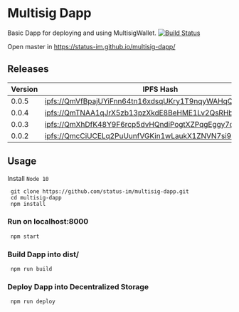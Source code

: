 # Multisig Dapp
Basic Dapp for deploying and using MultisigWallet. [![Build Status](https://travis-ci.org/status-im/multisig-dapp.svg?branch=master)](https://travis-ci.org/status-im/multisig-dapp) 

Open master in https://status-im.github.io/multisig-dapp/

## Releases

| Version | IPFS Hash | infura | ipfs.io | cloudflare |
| ------- | --------- | ------ | ------- | ---------- |
|  0.0.5  | [ipfs://QmVfBpajUYiFnn64tn16xdsqUKry1T9nqyWAHqQvyL1AuH/](ipfs://QmVfBpajUYiFnn64tn16xdsqUKry1T9nqyWAHqQvyL1AuH/) | [@infura](https://ipfs.infura.io/ipfs/QmVfBpajUYiFnn64tn16xdsqUKry1T9nqyWAHqQvyL1AuH/) | [@ipfs.io](https://gateway.ipfs.io/ipfs/QmVfBpajUYiFnn64tn16xdsqUKry1T9nqyWAHqQvyL1AuH/) | [@cloudflare](https://cloudflare-ipfs.com/ipfs/QmVfBpajUYiFnn64tn16xdsqUKry1T9nqyWAHqQvyL1AuH/) | 
|  0.0.4  | [ipfs://QmTNAA1qJrX5zb13pzXkdE8BeHME1Lv2QsRHbhpJcdNcH6/](ipfs://QmTNAA1qJrX5zb13pzXkdE8BeHME1Lv2QsRHbhpJcdNcH6/) | [@infura](https://ipfs.infura.io/ipfs/QmTNAA1qJrX5zb13pzXkdE8BeHME1Lv2QsRHbhpJcdNcH6/) | [@ipfs.io](https://gateway.ipfs.io/ipfs/QmTNAA1qJrX5zb13pzXkdE8BeHME1Lv2QsRHbhpJcdNcH6/) | [@cloudflare](https://cloudflare-ipfs.com/ipfs/QmTNAA1qJrX5zb13pzXkdE8BeHME1Lv2QsRHbhpJcdNcH6/) |
|  0.0.3  | [ipfs://QmXhDfK48Y9F6rcp5dvHQndiPogtXZPqgEggy7c5rdBKYC/](ipfs://QmXhDfK48Y9F6rcp5dvHQndiPogtXZPqgEggy7c5rdBKYC/) | [@infura](https://ipfs.infura.io/ipfs/QmXhDfK48Y9F6rcp5dvHQndiPogtXZPqgEggy7c5rdBKYC/) | [@ipfs.io](https://gateway.ipfs.io/ipfs/QmXhDfK48Y9F6rcp5dvHQndiPogtXZPqgEggy7c5rdBKYC/) | [@cloudflare](https://cloudflare-ipfs.com/ipfs/QmXhDfK48Y9F6rcp5dvHQndiPogtXZPqgEggy7c5rdBKYC/) |
|  0.0.2  | [ipfs://QmcCiUCELq2PuUunfVGKin1wLaukX1ZNVN7si9rvr8SXA4/](ipfs://QmcCiUCELq2PuUunfVGKin1wLaukX1ZNVN7si9rvr8SXA4/) | [@infura](https://ipfs.infura.io/ipfs/QmcCiUCELq2PuUunfVGKin1wLaukX1ZNVN7si9rvr8SXA4/) | [@ipfs.io](https://gateway.ipfs.io/ipfs/QmcCiUCELq2PuUunfVGKin1wLaukX1ZNVN7si9rvr8SXA4/) | [@cloudflare](https://cloudflare-ipfs.com/ipfs/QmcCiUCELq2PuUunfVGKin1wLaukX1ZNVN7si9rvr8SXA4/) |

## Usage
Install `Node 10`
```
 git clone https://github.com/status-im/multisig-dapp.git
 cd multisig-dapp
 npm install
```

### Run on localhost:8000
```
 npm start
```

### Build Dapp into dist/
```
 npm run build
```

### Deploy Dapp into Decentralized Storage
```
 npm run deploy
```